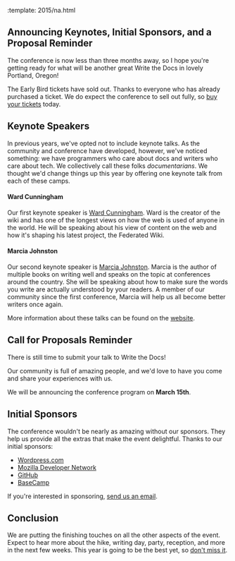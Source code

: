 :template: 2015/na.html

## Announcing Keynotes, Initial Sponsors, and a Proposal Reminder

The conference is now less than three months away, so I hope you're getting ready
for what will be another great Write the Docs in lovely Portland,
Oregon!

The Early Bird tickets have sold out. Thanks to everyone who has already
purchased a ticket. We do expect the conference to sell out fully, so
[buy your tickets](https://ti.to/writethedocs/write-the-docs-na-2015/)
today.

## Keynote Speakers

In previous years, we've opted not to include keynote talks. As the
community and conference have developed, however, we've noticed
something: we have programmers who care about docs and writers who care
about tech. We collectively call these folks _documentarians_. We
thought we'd change things up this year by offering one keynote talk
from each of these camps.

#### Ward Cunningham

Our first keynote speaker is [Ward
Cunningham](http://en.wikipedia.org/wiki/Ward_Cunningham). Ward is the
creator of the wiki and has one of the longest views on how the web is
used of anyone in the world. He will be speaking about his view of
content on the web and how it's shaping his latest project, the
Federated Wiki.

#### Marcia Johnston

Our second keynote speaker is [Marcia
Johnston](http://writing.rocks/marcia-riefer-johnston-bio/).
Marcia is the author of multiple books on writing well and speaks on
the topic at conferences around the country. She will be speaking about
how to make sure the words you write are actually understood by your
readers. A member of our community since the first conference, Marcia
will help us all become better writers once again.

More information about these talks can be found on the
[website](https://www.writethedocs.org/conf/na/2015/#speakers).

## Call for Proposals Reminder

There is still time to submit your talk to Write the Docs!

Our community is full of amazing people,
and we'd love to have you come and share your experiences with us.

We will be announcing the conference program on **March 15th**.

## Initial Sponsors

The conference wouldn't be nearly as amazing without our sponsors.
They help us provide all the extras that make the event delightful.
Thanks to our initial sponsors:

* [Wordpress.com](https://wordpress.com/)
* [Mozilla Developer Network](https://developer.mozilla.org/en-US/)
* [GitHub](https://github.com/)
* [BaseCamp](http://basecamp.com/)

If you're interested in sponsoring, [send us an email][email-us].

[email-us]: mailto:sponsorship@writethedocs.org

## Conclusion

We are putting the finishing touches on all the other aspects of the
event. Expect to hear more about the hike, writing day, party,
reception, and more in the next few weeks.  This year is going to be the
best yet, so [don't miss
it](https://ti.to/writethedocs/write-the-docs-na-2015/).
